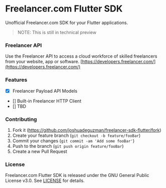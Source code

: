 # Freelancer.com Flutter SDK
Unofficial Freelancer.com SDK for your Flutter applications.

> NOTE: This is still in technical preview

### Freelancer API

Use the Freelancer API to access a cloud workforce of skilled freelancers from your website, app or software.
[https://developers.freelancer.com/](https://developers.freelancer.com/)

### Features

* [X] Freelancer Payload API Models
* [] Built-in Freelancer HTTP Client
* [] TBD

### Contributing

1. Fork it (<https://github.com/joshuadeguzman/freelancer-sdk-flutter/fork>)
2. Create your feature branch (`git checkout -b feature/fooBar`)
3. Commit your changes (`git commit -am 'Add some fooBar'`)
4. Push to the branch (`git push origin feature/fooBar`)
5. Create a new Pull Request

### License

Freelancer.com Flutter SDK is released under the GNU General Public License v3.0. See [LICENSE](https://github.com/joshuadeguzman/freelancer-sdk-flutter/blob/master/LICENSE) for details.
